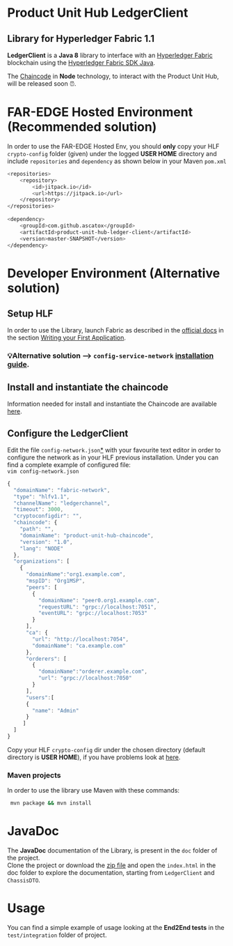 # Product Unit Hub LedgerClient
## Library for Hyperledger Fabric 1.1

**LedgerClient** is a **Java 8** library to interface with an [Hyperledger Fabric](https://hyperledger-fabric.readthedocs.io/en/latest/) blockchain using the [Hyperledger Fabric SDK Java](https://github.com/hyperledger/fabric-sdk-java).

The [Chaincode](https://github.com/ascatox/product-unit-hub-chaincode) in **Node** technology, to interact with the Product Unit Hub, will be released soon ⏰.
# FAR-EDGE Hosted Environment (Recommended solution)
In order to use the FAR-EDGE Hosted Env, you should **only** copy your HLF `crypto-config` folder (given) under the logged **USER HOME** directory and include `repositories` and `dependency` as shown below in your Maven `pom.xml`
```bash 
<repositories>
	<repository>
	    <id>jitpack.io</id>
	    <url>https://jitpack.io</url>
	</repository>
</repositories>
	
<dependency>
	<groupId>com.github.ascatox</groupId>
	<artifactId>product-unit-hub-ledger-client</artifactId>
	<version>master-SNAPSHOT</version>
</dependency>
```
# Developer Environment (Alternative solution)
## Setup HLF
In order to use the Library, launch Fabric as described in the [official docs](https://hyperledger-fabric.readthedocs.io/en/latest/) in the section [Writing your First Application](https://hyperledger-fabric.readthedocs.io/en/release-1.1/write_first_app.html).<br/>

### 💡Alternative solution --> `config-service-network` [installation guide](https://github.com/ascatox/configuration-network-fabric).

## Install and instantiate the chaincode
Information needed for install and instantiate the Chaincode are available [here](https://github.com/ascatox/product-unit-hub-chaincode).
## Configure the LedgerClient
Edit the file `config-network.json`[*](https://github.com/ascatox/product-unit-hub-ledger-client/blob/master/src/main/resources/config-network.json) with your favourite text editor in order to configure the network as in your HLF previous installation. Under you can find a complete example of configured file: <br/>
`vim config-network.json` 
```javascript
{
  "domainName": "fabric-network",
  "type": "hlfv1.1",
  "channelName": "ledgerchannel",
  "timeout": 3000,
  "cryptoconfigdir": "",
  "chaincode": {
    "path": "",
    "domainName": "product-unit-hub-chaincode",
    "version": "1.0",
    "lang": "NODE"
  },
  "organizations": [
    {
      "domainName":"org1.example.com", 
      "mspID": "Org1MSP",
      "peers": [
        {
          "domainName": "peer0.org1.example.com",
          "requestURL": "grpc://localhost:7051",
          "eventURL": "grpc://localhost:7053"
        }
      ],
      "ca": {
        "url": "http://localhost:7054",
        "domainName": "ca.example.com"
      },
      "orderers": [
        {
          "domainName":"orderer.example.com",
          "url": "grpc://localhost:7050"
        }
      ],
      "users":[
      {
        "name": "Admin"
      }
     ]
  ]
}
```

Copy your HLF `crypto-config` dir under the chosen directory (default directory is **USER HOME**), if you have problems look at [here](https://github.com/ascatox/configuration-network-fabric#troubleshooting). <br/>

### Maven projects
In order to use the library use Maven with these commands:
```bash
 mvn package && mvn install
```
# JavaDoc
The **JavaDoc** documentation of the Library, is present in the `doc` folder of the project.<br/>
Clone the project or download the [zip file](https://github.com/ascatox/product-unit-hub-ledger-client/blob/master/doc.zip) and open the `index.html` in the doc folder to explore the documentation, starting from `LedgerClient` and  `ChassisDTO`.

# Usage
You can find a simple example of usage looking at the **End2End tests** in the `test/integration` folder of project.
